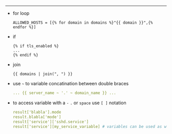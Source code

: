 ---
- for loop
  ```
  ALLOWED_HOSTS = [{% for domain in domains %}"{{ domain }}",{% endfor %}]
  ```

- if
  ```
  {% if tls_enabled %}
  ...
  {% endif %}
  ```

- join
  ```
  {{ domains | join(", ") }}
  ```

- use `~` to variable concatination between double braces
    ```yaml
    ... {{ server_name ~ '.' ~ domain_name }} ...
    ```

- to access variable with a `-` `.` or `space` use `[ ]` notation
    ```yaml
    result['blabla'].mode
    result.blabla['mode']
    result['service']['sshd.service']
    result['service'][my_service_variable] # variables can be used as well, nice
    ```

